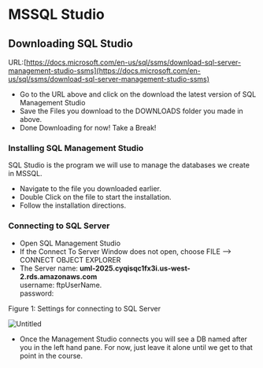 # MSSQL Studio

## Downloading SQL Studio

URL:[https://docs.microsoft.com/en-us/sql/ssms/download-sql-server-management-studio-ssms](https://docs.microsoft.com/en-us/sql/ssms/download-sql-server-management-studio-ssms)

* Go to the URL above and click on the download the latest version of SQL Management Studio
* Save the Files you download to the DOWNLOADS folder you made in above.
* Done Downloading for now! Take a Break!

### Installing SQL Management Studio

SQL Studio is the program we will use to manage the databases we create in MSSQL.

* Navigate to the file you downloaded earlier.
* Double Click on the file to start the installation.
* Follow the installation directions.

### Connecting to SQL Server

* Open SQL Management Studio
* If the Connect To Server Window does not open, choose FILE —> CONNECT OBJECT EXPLORER
* The Server name: **uml-2025.cyqisqc1fx3i.us-west-2.rds.amazonaws.com**  \
  username: ftpUserName.\
  password:&#x20;

Figure 1: Settings for connecting to SQL Server

![Untitled](https://s3-us-west-2.amazonaws.com/secure.notion-static.com/33764043-8d28-4a24-9987-f366a041f6fe/Untitled.png)

* Once the Management Studio connects you will see a DB named after you in the left hand pane. For now, just leave it alone until we get to that point in the course.

